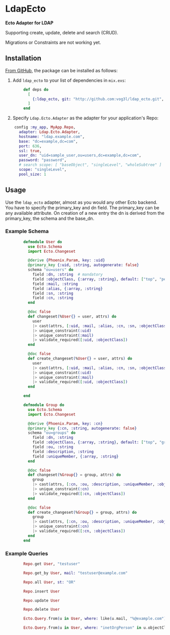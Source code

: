 # LdapEcto

**Ecto Adapter for LDAP**

Supporting create, update, delete and search (CRUD).

Migrations or Constraints are not working yet.

## Installation

[From GitHub](https://github.com/vog3l/ldap_ecto), the package can be installed as follows:

  1. Add `ldap_ecto` to your list of dependencies in `mix.exs`:
```elixir
        def deps do
          [
            {:ldap_ecto, git: "http://github.com:vog3l/ldap_ecto.git", tag: "0.2"},
          ]
        end
```

  2. Specify `Ldap.Ecto.Adapter` as the adapter for your application's Repo:
```elixir
    config :my_app, MyApp.Repo,
      adapter: Ldap.Ecto.Adapter,
      hostname: "ldap.example.com",
      base: "dc=example,dc=com",
      port: 636,
      ssl: true,
      user_dn: "uid=sample_user,ou=users,dc=example,dc=com",
      password: "password",
      # search scope: [ "baseObject", "singleLevel", "wholeSubtree" ]
      scope: "singleLevel",
      pool_size: 1
```

## Usage

Use the `ldap_ecto` adapter, almost as you would any other Ecto backend.
You have to specify the primary_key and dn field. The primary_key can be any available attribute.
On creation of a new entry the dn is derived from the primary_key, the schema and the base_dn.

### Example Schema


```elixir
        defmodule User do
          use Ecto.Schema
          import Ecto.Changeset

          @derive {Phoenix.Param, key: :uid}
          @primary_key {:uid, :string, autogenerate: false}
          schema "ou=users" do
            field :dn, :string  # mandatory
            field :objectClass, {:array, :string}, default: ["top", "person", "inetorgperson"]
            field :mail, :string
            field :alias, {:array, :string}
            field :sn, :string
            field :cn, :string
          end

          @doc false
          def changeset(%User{} = user, attrs) do
            user
            |> cast(attrs, [:uid, :mail, :alias, :cn, :sn, :objectClass])
            |> unique_constraint(:uid)
            |> unique_constraint(:mail)
            |> validate_required([:uid, :objectClass])
          end

          @doc false
          def create_changeset(%User{} = user, attrs) do
            user
            |> cast(attrs, [:uid, :mail, :alias, :cn, :sn, :objectClass])
            |> unique_constraint(:uid)
            |> unique_constraint(:mail)
            |> validate_required([:uid, :objectClass])
          end

        end
```

```elixir
        defmodule Group do
          use Ecto.Schema
          import Ecto.Changeset

          @derive {Phoenix.Param, key: :cn}
          @primary_key {:cn, :string, autogenerate: false}
          schema "ou=groups" do
            field :dn, :string
            field :objectClass, {:array, :string}, default: ["top", "groupofuniquenames"]
            field :ou, :string
            field :description, :string
            field :uniqueMember, {:array, :string}
          end

          @doc false
          def changeset(%Group{} = group, attrs) do
            group
            |> cast(attrs, [:cn, :ou, :description, :uniqueMember, :objectClass])
            |> unique_constraint(:cn)
            |> validate_required([:cn, :objectClass])
          end

          @doc false
          def create_changeset(%Group{} = group, attrs) do
            group
            |> cast(attrs, [:cn, :ou, :description, :uniqueMember, :objectClass])
            |> unique_constraint(:cn)
            |> validate_required([:cn, :objectClass])
          end
        end
```

### Example Queries

```elixir
        Repo.get User, "testuser"

        Repo.get_by User, mail: "testuser@example.com"

        Repo.all User, st: "OR"

        Repo.insert User

        Repo.update User

        Repo.delete User

        Ecto.Query.from(u in User, where: like(u.mail, "%@example.com"))

        Ecto.Query.from(u in User, where: "inetOrgPerson" in u.objectClass and not is_nil(u.mail), select: u.uid)
```
